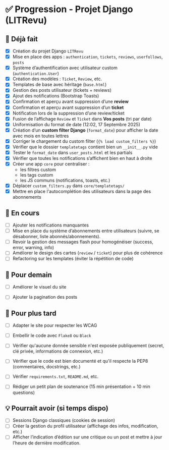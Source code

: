 # ✅ Progression - Projet Django (LITRevu)

## 🔧 Déjà fait
- [x] Création du projet Django `LITRevu`
- [x] Mise en place des apps : `authentication`, `tickets`, `reviews`, `userfollows`, `posts`
- [x] Système d’authentification avec utilisateur custom (`authentication.User`)
- [x] Création des modèles : `Ticket`, `Review`, etc.
- [x] Templates de base avec héritage (`base.html`)
- [x] Gestion des posts utilisateur (tickets + reviews)
- [x] Ajout des notifications (Bootstrap Toasts)
- [x] Confirmation et aperçu avant suppression d’une **review**
- [x] Confirmation et aperçu avant suppression d’un **ticket**
- [x] Notification lors de la suppression d’une review/ticket
- [x] Fusion de l’affichage `Review` et `Ticket` dans **Vos posts** (tri par date)
- [x] Uniformisation du format de date (12:02, 17 Septembre 2025)
- [x] Création d’un **custom filter Django** (`format_date`) pour afficher la date avec mois en toutes lettres
- [x] Corriger le chargement du custom filter (`{% load custom_filters %}`)
- [x] Vérifier que le dossier `templatetags` contient bien un `__init__.py` vide
- [x] Tester le `format_date` dans `user_posts.html` et les partials
- [x] Vérifier que toutes les notifications s’affichent bien en haut à droite
- [x] Créer une app `core` pour centraliser :  
  - les filtres custom  
  - les tags custom  
  - les JS communs (notifications, toasts, etc.)
- [x] Déplacer `custom_filters.py` dans `core/templatetags/`
- [x] Mettre en place l'autocomplétion des utilisateurs dans la page des abonnements

## 🚧 En cours

- [ ] Ajouter les notifications manquantes
- [ ] Mise en place du système d’abonnements entre utilisateurs (suivre, se désabonner, liste abonnés/abonnements).
- [ ] Revoir la gestion des messages flash pour homogénéiser (success, error, warning, info)
- [ ] Améliorer le design des cartes (`review` / `ticket`) pour plus de cohérence
- [ ] Refactoring sur les templates (éviter la répétition de code)

## 🎯 Pour demain
- [ ] Améliorer le visuel du site
- [ ] Ajouter la pagination des posts


## 🚀 Pour plus tard
- [ ] Adapter le site pour respecter les WCAG
- [ ] Embellir le code avec `Flake8` ou `Black`
- [ ] Vérifier qu'aucune donnée sensible n'est exposée publiquement (secret, clé privée, informations de connexion, etc.)
- [ ] Vérifier que le code est bien documenté et qu'il respecte la PEP8 (commentaires, docstrings, etc.)
- [ ] Vérifier `requirements.txt`, `README.md`, etc.
- [ ] Rédiger un petit plan de soutenance (15 min présentation + 10 min questions)


## 💡 Pourrait avoir (si temps dispo)
- [ ] Sessions Django classiques (cookies de session)
- [ ] Créer la gestion du profil utilisateur (affichage des infos, modification, etc.)
- [ ] Afficher l’indication d’édition sur une critique ou un post et mettre à jour l’heure de dernière modification.
